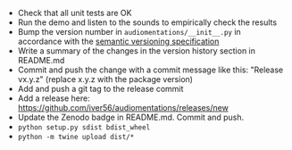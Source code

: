 * Check that all unit tests are OK
* Run the demo and listen to the sounds to empirically check the results
* Bump the version number in `audiomentations/__init__.py` in accordance with the [semantic versioning specification](https://semver.org/)
* Write a summary of the changes in the version history section in README.md
* Commit and push the change with a commit message like this: "Release vx.y.z" (replace x.y.z with the package version)
* Add and push a git tag to the release commit
* Add a release here: https://github.com/iver56/audiomentations/releases/new
* Update the Zenodo badge in README.md. Commit and push.
* `python setup.py sdist bdist_wheel`
* `python -m twine upload dist/*`
